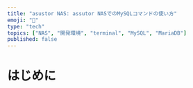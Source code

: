```yaml
---
title: "asustor NAS: assutor NASでのMySQLコマンドの使い方"
emoji: "🍆"
type: "tech"
topics: ["NAS", "開発環境", "terminal", "MySQL", "MariaDB"]
published: false
---
```


# はじめに

